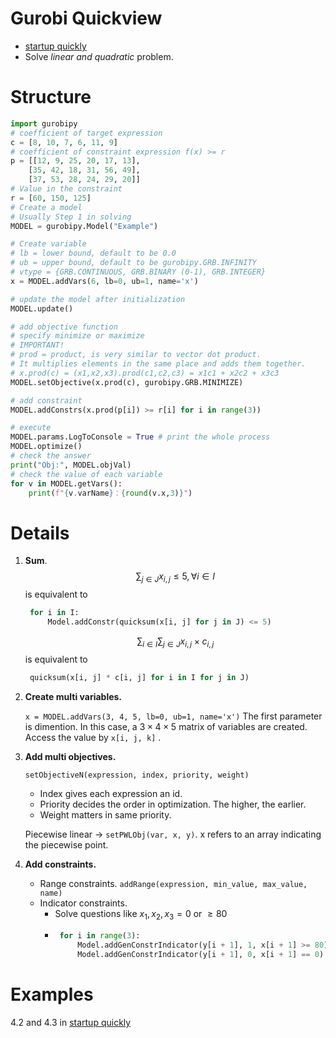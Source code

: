 # Gurobi Quickview
- [startup quickly](https://zhuanlan.zhihu.com/p/52371462?from_voters_page=true)
- Solve _linear and quadratic_ problem.

# Structure
```python
import gurobipy
# coefficient of target expression
c = [8, 10, 7, 6, 11, 9]
# coefficient of constraint expression f(x) >= r
p = [[12, 9, 25, 20, 17, 13],
    [35, 42, 18, 31, 56, 49],
    [37, 53, 28, 24, 29, 20]]
# Value in the constraint
r = [60, 150, 125]
# Create a model 
# Usually Step 1 in solving
MODEL = gurobipy.Model("Example")

# Create variable
# lb = lower bound, default to be 0.0
# ub = upper bound, default to be gurobipy.GRB.INFINITY
# vtype = {GRB.CONTINUOUS, GRB.BINARY (0-1), GRB.INTEGER}
x = MODEL.addVars(6, lb=0, ub=1, name='x')

# update the model after initialization
MODEL.update()

# add objective function
# specify minimize or maximize
# IMPORTANT!
# prod = product, is very similar to vector dot product.
# It multiplies elements in the same place and adds them together.
# x.prod(c) = (x1,x2,x3).prod(c1,c2,c3) = x1c1 + x2c2 + x3c3
MODEL.setObjective(x.prod(c), gurobipy.GRB.MINIMIZE)

# add constraint
MODEL.addConstrs(x.prod(p[i]) >= r[i] for i in range(3))

# execute
MODEL.params.LogToConsole = True # print the whole process
MODEL.optimize()
# check the answer
print("Obj:", MODEL.objVal)
# check the value of each variable
for v in MODEL.getVars():
    print(f"{v.varName}：{round(v.x,3)}")
```

# Details
1. **Sum**. 
   $$\sum_{j\in J} x_{i,j} \le 5, \forall i \in I $$ 
   is equivalent to 
   ```python
    for i in I:
        Model.addConstr(quicksum(x[i, j] for j in J) <= 5)
   ```

   $$\sum_{i\in I}\sum_{j \in J} x_{i,j} \times c_{i,j}$$ 
   is equivalent to 
   ```python
    quicksum(x[i, j] * c[i, j] for i in I for j in J)
   ```

2. **Create multi variables.**
    
    `x = MODEL.addVars(3, 4, 5, lb=0, ub=1, name='x')` The first parameter is dimention. In this case, a $3 \times 4\times 5$ matrix of variables are created. Access the value by `x[i, j, k]` .

3. **Add multi objectives.**

    `setObjectiveN(expression, index, priority, weight)`
    - Index gives each expression an id.
    - Priority decides the order in optimization. The higher, the earlier.
    - Weight matters in same priority.

    Piecewise linear -> `setPWLObj(var, x, y)`. x refers to an array indicating the piecewise point.

4. **Add constraints.**
   - Range constraints. `addRange(expression, min_value, max_value, name)`
   - Indicator constraints.
     - Solve questions like $x_1,x_2,x_3 = 0$ or $\ge 80$
     - ```python
        for i in range(3):
            Model.addGenConstrIndicator(y[i + 1], 1, x[i + 1] >= 80)
            Model.addGenConstrIndicator(y[i + 1], 0, x[i + 1] == 0)
        ```

# Examples 
4.2 and 4.3 in [startup quickly](https://zhuanlan.zhihu.com/p/52371462?from_voters_page=true)